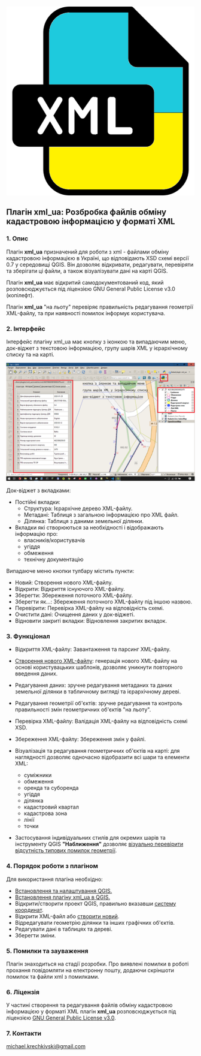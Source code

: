 ![Логотип плагіна xml_ua](images/icon.png)

## Плагін xml_ua: Розбробка файлів обміну кадастровою інформацією у форматі XML

### 1. Опис

Плагін **xml_ua** призначений для роботи з xml - файлами обміну кадастровою інформацією в Україні, що відповідають XSD схемі версії 0.7 у середовищі QGIS. Він дозволяє відкривати, редагувати, перевіряти та зберігати ці файли, а також візуалізувати дані на карті QGIS.

Плагін **xml_ua** має відкритий самодокументований код, який розповсюджується під ліцензією GNU General Public License v3.0 (копілефт).

Плагін **xml_ua** "на льоту" перевіряє правильність редагування геометрії XML-файлу, та при наявності помилок інформує користувача.


### 2. Інтерфейс
Інтерфейс плагіну xml_ua має кнопку з іконкою та випадаючим меню, док-віджет з текстовою інформацією, групу шарів XML у ієрархічному списку та на карті.



![Інтерфейс плагіну](images/screen.png)

Док-віджет з вкладками:

- Постійні вкладки:
  - Структура: Ієрархічне дерево XML-файлу. 
  - Метадані: Таблиця з загальною інформацією про XML файл. 
  - Ділянка: Таблиця з даними земельної ділянки. 
- Вкладки які створюються за необхідності і відображають інформацію про:
  - власників/користувачів
  - угіддя
  - обмеження
  - технічну документацію

Випадаюче меню кнопки тулбару містить пункти:

- Новий: Створення нового XML-файлу. 
- Відкрити: Відкриття існуючого XML-файлу. 
- Зберегти: Збереження поточного XML-файлу. 
- Зберегти як...: Збереження поточного XML-файлу під іншою назвою. 
- Перевірити: Перевірка XML-файлу на відповідність схемі. 
- Очистити дані: Очищення даних у док-віджеті. 
- Відновити закриті вкладки: Відновлення закритих вкладок. 

### 3. Функціонал
- Відкриття XML-файлу: Завантаження та парсинг XML-файлу. 
- [Створення нового XML-файлу](new_xml.md): генерація нового XML-файлу на основі користувацьких шаблонів, дозволяє уникнути повторного введення даних. 
- Редагування даних: зручне редагування метаданих та даних земельної ділянки в табличному вигляді та ієрархічному дереві.
- Редагування геометрії об'єктів: зручне редагування та контроль правильності змін геометричних об'єктів "на льоту". 
- Перевірка XML-файлу: Валідація XML-файлу на відповідність схемі XSD. 
- Збереження XML-файлу: Збереження змін у файлі. 
- Візуалізація та редагування геометричних об'єктів на карті: для наглядності дозволяє одночасно відобразити всі шари та елементи XML: 
  * суміжники
  * обмеження
  * оренда та суборенда
  * угіддя
  * ділянка
  * кадастровий квартал
  * кадастрова зона
  * лінії
  * точки
  
- Застосування індивідуальних стилів для окремих шарів та інструменту QGIS **"Наближення"** дозволяє [візуально перевірити відсутність типових помилок геометрії](visual_control.md).   

### 4. Порядок роботи з плагіном
Для використання плагіна необхідно:

- [Встановлення та налаштування QGIS.](install_qgis.md) 
- [Встановлення плагіну xml_ua в QGIS.](install_plugin.md) 
- Відкрити/створити проект QGIS, правильно вказавши [систему координат](https://epsg.io/?q=Ukraine). 
- Відкрити XML-файл або [створити новий](new_xml.md). 
- Відредагувати геометрію ділянки та інших графічних об'єктів. 
- Редагувати дані в таблицях та дереві. 
- Зберегти зміни. 

### 5. Помилки та зауваження
Плагін знаходиться на стадії розробки. Про виявлені помилки в роботі прохання повідомляти на електронну пошту, додаючи скріншоти помилок та файли xml з помилками.

### 6. Ліцензія
У частині створення та редагування файлів обміну кадастровою інформацією у форматі XML плагін **xml_ua** розповсюджується під ліцензією [GNU General Public License v3.0](https://www.gnu.org/licenses/gpl-3.0.en.html). 


### 7. Контакти
michael.krechkivski@gmail.com
